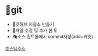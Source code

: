 # 🎯git

- 🎈깃허브 저장소 만들기
- 🎍파일 수정 및 추가 한 뒤
- 🎭소스 컨트롤에서 commit저장(add+커밋)

[호스팅주소](https://parkdoin.github.io/git-Test/)
